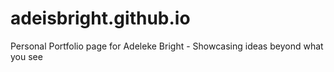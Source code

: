 # adeisbright.github.io
Personal Portfolio page for Adeleke Bright - Showcasing ideas beyond what you see 
